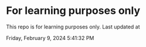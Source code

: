 # For learning purposes only
This repo is for learning purposes only.
Last updated at

Friday, February 9, 2024 5:41:32 PM

